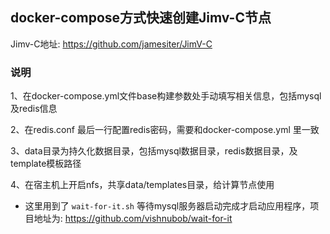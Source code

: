 ﻿## docker-compose方式快速创建Jimv-C节点
Jimv-C地址: https://github.com/jamesiter/JimV-C

### 说明
1、在docker-compose.yml文件base构建参数处手动填写相关信息，包括mysql及redis信息

2、在redis.conf 最后一行配置redis密码，需要和docker-compose.yml 里一致

3、data目录为持久化数据目录，包括mysql数据目录，redis数据目录，及template模板路径

4、在宿主机上开启nfs，共享data/templates目录，给计算节点使用

* 这里用到了 `wait-for-it.sh` 等待mysql服务器启动完成才启动应用程序，项目地址为: https://github.com/vishnubob/wait-for-it
